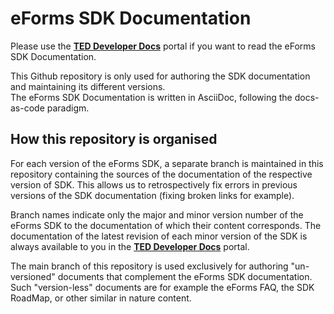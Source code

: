 # eForms SDK Documentation

Please use the [**TED Developer Docs**](https://docs.ted.europa.eu/) portal if you want to read the eForms SDK Documentation.

This Github repository is only used for authoring the SDK documentation and maintaining its different versions.\
The eForms SDK Documentation is written in AsciiDoc, following the docs-as-code paradigm. 

## How this repository is organised
For each version of the eForms SDK, a separate branch is maintained in this repository containing the sources
of the documentation of the respective version of SDK. 
This allows us to retrospectively fix errors in previous versions of the SDK documentation (fixing broken links for example).

Branch names indicate only the major and minor version number of the eForms SDK to the documentation of which their content corresponds.
The documentation of the latest revision of each minor version of the SDK is always available to you in the  [**TED Developer Docs**](https://docs.ted.europa.eu/) portal.  

The main branch of this repository is used exclusively for authoring "un-versioned" documents that complement the eForms SDK documentation. Such "version-less" documents are for example the eForms FAQ, the SDK RoadMap, or other similar in nature content.
